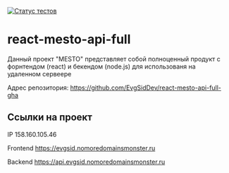 [![Статус тестов](../../actions/workflows/tests.yml/badge.svg)](../../actions/workflows/tests.yml)

# react-mesto-api-full
Данный проект "MESTO" представляет собой полноценный продукт с форнтендом (react) и бекендом (node.js) для использованя на удаленном сервеере

Адрес репозитория: https://github.com/EvgSidDev/react-mesto-api-full-gha

## Ссылки на проект

IP 158.160.105.46

Frontend https://evgsid.nomoredomainsmonster.ru

Backend https://api.evgsid.nomoredomainsmonster.ru
